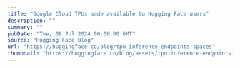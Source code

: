 ```yaml
---
title: "Google Cloud TPUs made available to Hugging Face users"
description: ""
summary: ""
pubDate: "Tue, 09 Jul 2024 00:00:00 GMT"
source: "Hugging Face Blog"
url: "https://huggingface.co/blog/tpu-inference-endpoints-spaces"
thumbnail: "https://huggingface.co/blog/assets/tpu-inference-endpoints-spaces/thumbnail.png"
---
```


